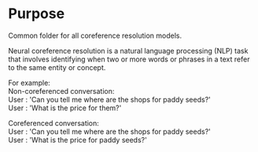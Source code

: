 # Purpose

Common folder for all coreference resolution models.

Neural coreference resolution is a natural language processing (NLP) task that involves identifying when two or more words or phrases in a text refer to the same entity or concept.

For example: <br>
Non-coreferenced conversation: <br>
User : 'Can you tell me where are the shops for paddy seeds?' <br>
User : 'What is the price for them?'

Coreferenced conversation: <br>
User : 'Can you tell me where are the shops for paddy seeds?' <br>
User : 'What is the price for paddy seeds?'